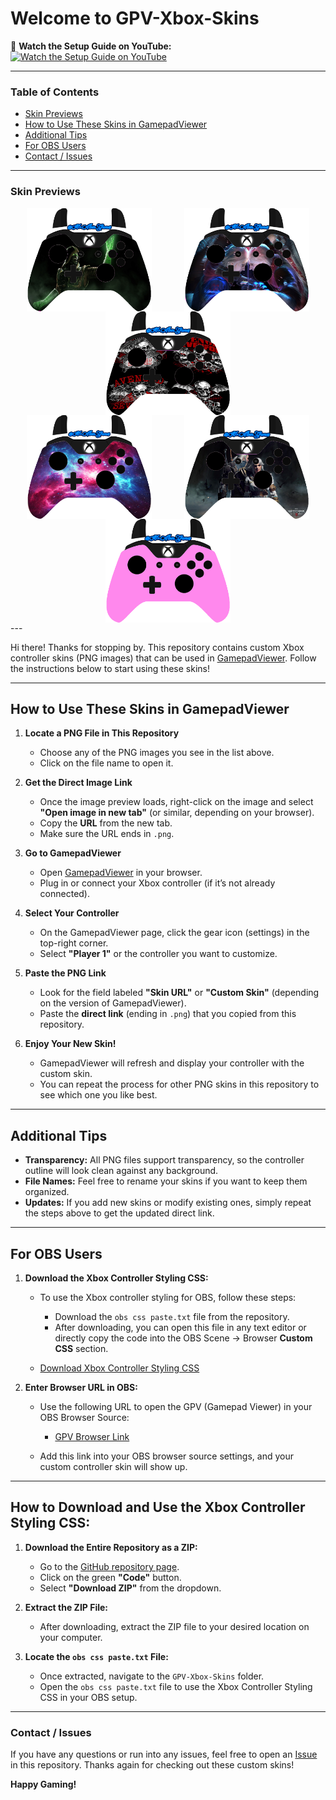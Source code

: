 # Welcome to GPV-Xbox-Skins
🎥 **Watch the Setup Guide on YouTube:**  
<a href="https://www.youtube.com/watch?v=wio7IBKQjVY&t=167s" target="_blank">
  <img src="https://img.youtube.com/vi/wio7IBKQjVY/hqdefault.jpg" alt="Watch the Setup Guide on YouTube" width="400"/>
</a>

---

### Table of Contents
- [Skin Previews](#skin-previews)
- [How to Use These Skins in GamepadViewer](#how-to-use-these-skins-in-gamepadviewer)
- [Additional Tips](#additional-tips)
- [For OBS Users](#for-obs-users)
- [Contact / Issues](#contact--issues)
---
### Skin Previews

<div style="display: flex; justify-content: space-around; flex-wrap: wrap;">
  <img src="https://github.com/AlvinKirath/GPV-Xbox-Skins/blob/main/Skins/MKX%20Ermac.png?raw=true" width="200"/>
  <img src="https://github.com/AlvinKirath/GPV-Xbox-Skins/blob/main/Skins/DMC4.png?raw=true" width="200"/>
  <img src="https://github.com/AlvinKirath/GPV-Xbox-Skins/blob/main/Skins/A7X.png?raw=true" width="200"/>
</div>

<div style="display: flex; justify-content: space-around; flex-wrap: wrap;">
  <img src="https://github.com/AlvinKirath/GPV-Xbox-Skins/blob/main/Skins/galaxy.png?raw=true" width="200"/>
  <img src="https://github.com/AlvinKirath/GPV-Xbox-Skins/blob/main/Skins/TW3.png?raw=true" width="200"/>
  <img src="https://github.com/AlvinKirath/GPV-Xbox-Skins/blob/main/Skins/Light%20Pink.png?raw=true" width="200"/>
</div>
---

Hi there! Thanks for stopping by. This repository contains custom Xbox controller skins (PNG images) that can be used in [GamepadViewer](https://gamepadviewer.com/). Follow the instructions below to start using these skins!

---

## How to Use These Skins in GamepadViewer

1. **Locate a PNG File in This Repository**  
   - Choose any of the PNG images you see in the list above.  
   - Click on the file name to open it.

2. **Get the Direct Image Link**  
   - Once the image preview loads, right-click on the image and select **"Open image in new tab"** (or similar, depending on your browser).  
   - Copy the **URL** from the new tab.  
   - Make sure the URL ends in `.png`.

3. **Go to GamepadViewer**  
   - Open [GamepadViewer](https://gamepadviewer.com/) in your browser.  
   - Plug in or connect your Xbox controller (if it’s not already connected).

4. **Select Your Controller**  
   - On the GamepadViewer page, click the gear icon (settings) in the top-right corner.  
   - Select **"Player 1"** or the controller you want to customize.

5. **Paste the PNG Link**  
   - Look for the field labeled **"Skin URL"** or **"Custom Skin"** (depending on the version of GamepadViewer).  
   - Paste the **direct link** (ending in `.png`) that you copied from this repository.

6. **Enjoy Your New Skin!**  
   - GamepadViewer will refresh and display your controller with the custom skin.  
   - You can repeat the process for other PNG skins in this repository to see which one you like best.

---

## Additional Tips

- **Transparency:** All PNG files support transparency, so the controller outline will look clean against any background.  
- **File Names:** Feel free to rename your skins if you want to keep them organized.  
- **Updates:** If you add new skins or modify existing ones, simply repeat the steps above to get the updated direct link.

---

## For OBS Users

1. **Download the Xbox Controller Styling CSS:**

   - To use the Xbox controller styling for OBS, follow these steps:
     - Download the `obs css paste.txt` file from the repository.
     - After downloading, you can open this file in any text editor or directly copy the code into the OBS Scene -> Browser **Custom CSS** section.

   - [Download Xbox Controller Styling CSS](https://github.com/AlvinKirath/GPV-Xbox-Skins/raw/main/obs%20css%20paste.txt?raw=true)

2. **Enter Browser URL in OBS:**
   - Use the following URL to open the GPV (Gamepad Viewer) in your OBS Browser Source:  
     - [GPV Browser Link](https://app.gpv.gg/?p=1)

   - Add this link into your OBS browser source settings, and your custom controller skin will show up.

---

## How to Download and Use the Xbox Controller Styling CSS:

1. **Download the Entire Repository as a ZIP:**
   - Go to the [GitHub repository page](https://github.com/AlvinKirath/GPV-Xbox-Skins).
   - Click on the green **"Code"** button.
   - Select **"Download ZIP"** from the dropdown.

2. **Extract the ZIP File:**
   - After downloading, extract the ZIP file to your desired location on your computer.

3. **Locate the `obs css paste.txt` File:**
   - Once extracted, navigate to the `GPV-Xbox-Skins` folder.
   - Open the `obs css paste.txt` file to use the Xbox Controller Styling CSS in your OBS setup.

---

### Contact / Issues

If you have any questions or run into any issues, feel free to open an [Issue](../../issues) in this repository. Thanks again for checking out these custom skins!

**Happy Gaming!**
